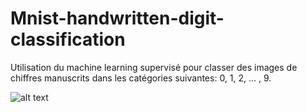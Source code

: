 # Mnist-handwritten-digit-classification

Utilisation du machine learning supervisé pour classer des images de chiffres manuscrits dans les catégories suivantes: 0, 1, 2, ... , 9.

![alt text](https://github.com/MarouaneCHOUKRI/Mnist-handwritten-digit-classification/blob/master/D%C3%A9monstration.gif?raw=true)

